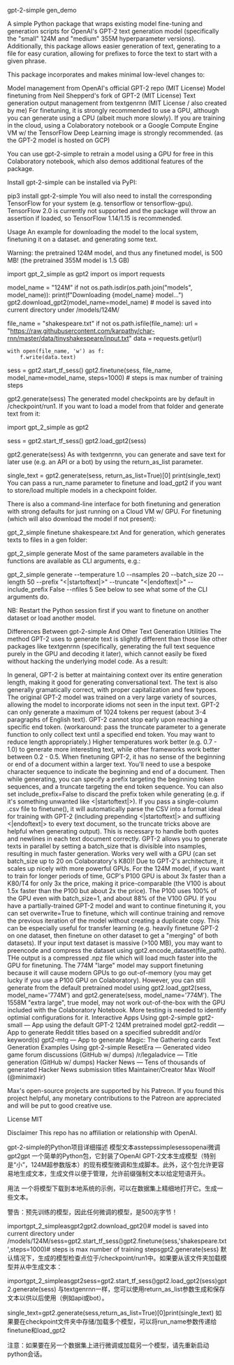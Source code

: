 gpt-2-simple
gen_demo

A simple Python package that wraps existing model fine-tuning and generation scripts for OpenAI's GPT-2 text generation model (specifically the "small" 124M and "medium" 355M hyperparameter versions). Additionally, this package allows easier generation of text, generating to a file for easy curation, allowing for prefixes to force the text to start with a given phrase.

This package incorporates and makes minimal low-level changes to:

Model management from OpenAI's official GPT-2 repo (MIT License)
Model finetuning from Neil Shepperd's fork of GPT-2 (MIT License)
Text generation output management from textgenrnn (MIT License / also created by me)
For finetuning, it is strongly recommended to use a GPU, although you can generate using a CPU (albeit much more slowly). If you are training in the cloud, using a Colaboratory notebook or a Google Compute Engine VM w/ the TensorFlow Deep Learning image is strongly recommended. (as the GPT-2 model is hosted on GCP)

You can use gpt-2-simple to retrain a model using a GPU for free in this Colaboratory notebook, which also demos additional features of the package.

Install
gpt-2-simple can be installed via PyPI:

pip3 install gpt-2-simple
You will also need to install the corresponding TensorFlow for your system (e.g. tensorflow or tensorflow-gpu). TensorFlow 2.0 is currently not supported and the package will throw an assertion if loaded, so TensorFlow 1.14/1.15 is recommended.

Usage
An example for downloading the model to the local system, finetuning it on a dataset. and generating some text.

Warning: the pretrained 124M model, and thus any finetuned model, is 500 MB! (the pretrained 355M model is 1.5 GB)

import gpt_2_simple as gpt2
import os
import requests

model_name = "124M"
if not os.path.isdir(os.path.join("models", model_name)):
	print(f"Downloading {model_name} model...")
	gpt2.download_gpt2(model_name=model_name)   # model is saved into current directory under /models/124M/


file_name = "shakespeare.txt"
if not os.path.isfile(file_name):
	url = "https://raw.githubusercontent.com/karpathy/char-rnn/master/data/tinyshakespeare/input.txt"
	data = requests.get(url)
	
	with open(file_name, 'w') as f:
		f.write(data.text)
    

sess = gpt2.start_tf_sess()
gpt2.finetune(sess,
              file_name,
              model_name=model_name,
              steps=1000)   # steps is max number of training steps

gpt2.generate(sess)
The generated model checkpoints are by default in /checkpoint/run1. If you want to load a model from that folder and generate text from it:

import gpt_2_simple as gpt2

sess = gpt2.start_tf_sess()
gpt2.load_gpt2(sess)

gpt2.generate(sess)
As with textgenrnn, you can generate and save text for later use (e.g. an API or a bot) by using the return_as_list parameter.

single_text = gpt2.generate(sess, return_as_list=True)[0]
print(single_text)
You can pass a run_name parameter to finetune and load_gpt2 if you want to store/load multiple models in a checkpoint folder.

There is also a command-line interface for both finetuning and generation with strong defaults for just running on a Cloud VM w/ GPU. For finetuning (which will also download the model if not present):

gpt_2_simple finetune shakespeare.txt
And for generation, which generates texts to files in a gen folder:

gpt_2_simple generate
Most of the same parameters available in the functions are available as CLI arguments, e.g.:

gpt_2_simple generate --temperature 1.0 --nsamples 20 --batch_size 20 --length 50 --prefix "<|startoftext|>" --truncate "<|endoftext|>" --include_prefix False --nfiles 5
See below to see what some of the CLI arguments do.

NB: Restart the Python session first if you want to finetune on another dataset or load another model.

Differences Between gpt-2-simple And Other Text Generation Utilities
The method GPT-2 uses to generate text is slightly different than those like other packages like textgenrnn (specifically, generating the full text sequence purely in the GPU and decoding it later), which cannot easily be fixed without hacking the underlying model code. As a result:

In general, GPT-2 is better at maintaining context over its entire generation length, making it good for generating conversational text. The text is also generally gramatically correct, with proper capitalization and few typoes.
The original GPT-2 model was trained on a very large variety of sources, allowing the model to incorporate idioms not seen in the input text.
GPT-2 can only generate a maximum of 1024 tokens per request (about 3-4 paragraphs of English text).
GPT-2 cannot stop early upon reaching a specific end token. (workaround: pass the truncate parameter to a generate function to only collect text until a specified end token. You may want to reduce length appropriately.)
Higher temperatures work better (e.g. 0.7 - 1.0) to generate more interesting text, while other frameworks work better between 0.2 - 0.5.
When finetuning GPT-2, it has no sense of the beginning or end of a document within a larger text. You'll need to use a bespoke character sequence to indicate the beginning and end of a document. Then while generating, you can specify a prefix targeting the beginning token sequences, and a truncate targeting the end token sequence. You can also set include_prefix=False to discard the prefix token while generating (e.g. if it's something unwanted like <|startoftext|>).
If you pass a single-column .csv file to finetune(), it will automatically parse the CSV into a format ideal for training with GPT-2 (including prepending <|startoftext|> and suffixing <|endoftext|> to every text document, so the truncate tricks above are helpful when generating output). This is necessary to handle both quotes and newlines in each text document correctly.
GPT-2 allows you to generate texts in parallel by setting a batch_size that is divisible into nsamples, resulting in much faster generation. Works very well with a GPU (can set batch_size up to 20 on Colaboratory's K80)!
Due to GPT-2's architecture, it scales up nicely with more powerful GPUs. For the 124M model, if you want to train for longer periods of time, GCP's P100 GPU is about 3x faster than a K80/T4 for only 3x the price, making it price-comparable (the V100 is about 1.5x faster than the P100 but about 2x the price). The P100 uses 100% of the GPU even with batch_size=1, and about 88% of the V100 GPU.
If you have a partially-trained GPT-2 model and want to continue finetuning it, you can set overwrite=True to finetune, which will continue training and remove the previous iteration of the model without creating a duplicate copy. This can be especially useful for transfer learning (e.g. heavily finetune GPT-2 on one dataset, then finetune on other dataset to get a "merging" of both datasets).
If your input text dataset is massive (>100 MB), you may want to preencode and compress the dataset using gpt2.encode_dataset(file_path). THe output is a compressed .npz file which will load much faster into the GPU for finetuning.
The 774M "large" model may support finetuning because it will cause modern GPUs to go out-of-memory (you may get lucky if you use a P100 GPU on Colaboratory). However, you can still generate from the default pretrained model using gpt2.load_gpt2(sess, model_name='774M') and gpt2.generate(sess, model_name='774M').
The 1558M "extra large", true model, may not work out-of-the-box with the GPU included with the Colaboratory Notebook. More testing is needed to identify optimial configurations for it.
Interactive Apps Using gpt-2-simple
gpt2-small — App using the default GPT-2 124M pretrained model
gpt2-reddit — App to generate Reddit titles based on a specified subreddit and/or keyword(s)
gpt2-mtg — App to generate Magic: The Gathering cards
Text Generation Examples Using gpt-2-simple
ResetEra — Generated video game forum discussions (GitHub w/ dumps)
/r/legaladvice — Title generation (GitHub w/ dumps)
Hacker News — Tens of thousands of generated Hacker News submission titles
Maintainer/Creator
Max Woolf (@minimaxir)

Max's open-source projects are supported by his Patreon. If you found this project helpful, any monetary contributions to the Patreon are appreciated and will be put to good creative use.

License
MIT

Disclaimer
This repo has no affiliation or relationship with OpenAI.

gpt-2-simple的Python项目详细描述
模型文本asstepssimplesessopenai微调gpt2gpt
一个简单的Python包，它封装了OpenAI GPT-2文本生成模型（特别是“小”，124M超参数版本）的现有模型微调和生成脚本。此外，这个包允许更容易地生成文本，生成文件以便于管理，允许前缀强制文本以给定短语开头。

用法
一个将模型下载到本地系统的示例，可以在数据集上精细地打开它。生成一些文本。

警告：预先训练的模型，因此任何微调的模型，是500兆字节！

importgpt_2_simpleasgpt2gpt2.download_gpt2()# model is saved into current directory under /models/124M/sess=gpt2.start_tf_sess()gpt2.finetune(sess,'shakespeare.txt',steps=1000)# steps is max number of training stepsgpt2.generate(sess)
默认情况下，生成的模型检查点位于/checkpoint/run1中。如果要从该文件夹加载模型并从中生成文本：

importgpt_2_simpleasgpt2sess=gpt2.start_tf_sess()gpt2.load_gpt2(sess)gpt2.generate(sess)
与textgenrnn一样，您可以使用return_as_list参数生成和保存文本以供以后使用（例如api或bot）。

single_text=gpt2.generate(sess,return_as_list=True)[0]print(single_text)
如果要在checkpoint文件夹中存储/加载多个模型，可以将run_name参数传递给finetune和load_gpt2

注意：如果要在另一个数据集上进行微调或加载另一个模型，请先重新启动python会话。
